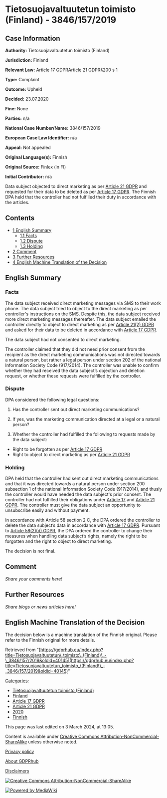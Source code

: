 # Tietosuojavaltuutetun toimisto (Finland) - 3846/157/2019

## Case Information

**Authority:** Tietosuojavaltuutetun toimisto (Finland)

**Jurisdiction:** Finland

**Relevant Law:** Article 17 GDPRArticle 21 GDPR§200 s 1

**Type:** Complaint

**Outcome:** Upheld

**Decided:** 23.07.2020

**Fine:** None

**Parties:** n/a

**National Case Number/Name:** 3846/157/2019

**European Case Law Identifier:** n/a

**Appeal:** Not appealed

**Original Language(s):** Finnish

**Original Source:** Finlex (in FI)

**Initial Contributor:** n/a

Data subject objected to direct marketing as per [Article 21 GDPR](/index.php?title=Article_21_GDPR "Article 21 GDPR") and requested for their data to be deleted as per [Article 17 GDPR](/index.php?title=Article_17_GDPR "Article 17 GDPR"). The Finnish DPA held that the controller had not fulfilled their duty in accordance with the articles.

## Contents

*   [1 English Summary](#English_Summary)
    *   [1.1 Facts](#Facts)
    *   [1.2 Dispute](#Dispute)
    *   [1.3 Holding](#Holding)
*   [2 Comment](#Comment)
*   [3 Further Resources](#Further_Resources)
*   [4 English Machine Translation of the Decision](#English_Machine_Translation_of_the_Decision)

## English Summary

### Facts

The data subject received direct marketing messages via SMS to their work phone. The data subject tried to object to the direct marketing as per controller's instructions on the SMS. Despite this, the data subject received more direct marketing messages thereafter. The data subject emailed the controller directly to object to direct marketing as per [Article 21(2) GDPR](/index.php?title=Article_21_GDPR#2 "Article 21 GDPR") and asked for their data to be deleted in accordance with [Article 17 GDPR](/index.php?title=Article_17_GDPR "Article 17 GDPR").

The data subject had not consented to direct marketing.

The controller claimed that they did not need prior consent from the recipient as the direct marketing communications was not directed towards a natural person, but rather a legal person under section 202 of the national Information Society Code (917/2014). The controller was unable to confirm whether they had received the data subject’s objection and deletion request, or whether these requests were fulfilled by the controller.

### Dispute

DPA considered the following legal questions:

1) Has the controller sent out direct marketing communications?

2) If yes, was the marketing communication directed at a legal or a natural person?

3) Whether the controller had fulfilled the following to requests made by the data subject:

*   Right to be forgotten as per [Article 17 GDPR](/index.php?title=Article_17_GDPR "Article 17 GDPR")
*   Right to object to direct marketing as per [Article 21 GDPR](/index.php?title=Article_21_GDPR "Article 21 GDPR")

### Holding

DPA held that the controller had sent out direct marketing communications and that it was directed towards a natural person under section 200 subsection 1 of the national Information Society Code (917/2014), and thusly the controller would have needed the data subject's prior consent. The controller had not fulfilled their obligations under [Article 17](/index.php?title=Article_17_GDPR "Article 17 GDPR") and [Article 21 GDPR](/index.php?title=Article_21_GDPR "Article 21 GDPR"). The controller must give the data subject an opportunity to unsubscribe easily and without payment.

In accordance with Article 58 section 2 C, the DPA ordered the controller to delete the data subject’s data in accordance with [Article 17 GDPR](/index.php?title=Article_17_GDPR "Article 17 GDPR"). Pursuant to [Article 58(2)(d) GDPR](/index.php?title=Article_58_GDPR#2d "Article 58 GDPR"), the DPA ordered the controller to change their measures when handling data subject’s rights, namely the right to be forgotten and the right to object to direct marketing.

The decision is not final.

## Comment

_Share your comments here!_

## Further Resources

_Share blogs or news articles here!_

## English Machine Translation of the Decision

The decision below is a machine translation of the Finnish original. Please refer to the Finnish original for more details.

Retrieved from "[https://gdprhub.eu/index.php?title=Tietosuojavaltuutetun\_toimisto\_(Finland)\_-\_3846/157/2019&oldid=40145](https://gdprhub.eu/index.php?title=Tietosuojavaltuutetun_toimisto_\(Finland\)_-_3846/157/2019&oldid=40145)"

[Categories](/index.php?title=Special:Categories "Special:Categories"):

*   [Tietosuojavaltuutetun toimisto (Finland)](/index.php?title=Category:Tietosuojavaltuutetun_toimisto_\(Finland\) "Category:Tietosuojavaltuutetun toimisto (Finland)")
*   [Finland](/index.php?title=Category:Finland "Category:Finland")
*   [Article 17 GDPR](/index.php?title=Category:Article_17_GDPR "Category:Article 17 GDPR")
*   [Article 21 GDPR](/index.php?title=Category:Article_21_GDPR "Category:Article 21 GDPR")
*   [2020](/index.php?title=Category:2020 "Category:2020")
*   [Finnish](/index.php?title=Category:Finnish "Category:Finnish")

This page was last edited on 3 March 2024, at 13:05.

Content is available under [Creative Commons Attribution-NonCommercial-ShareAlike](https://creativecommons.org/licenses/by-nc-sa/4.0/) unless otherwise noted.

[Privacy policy](/index.php?title=GDPRhub:Privacy_policy)

[About GDPRhub](/index.php?title=GDPRhub:About)

[Disclaimers](/index.php?title=GDPRhub:General_disclaimer)

[![Creative Commons Attribution-NonCommercial-ShareAlike](/resources/assets/licenses/cc-by-nc-sa.png)](https://creativecommons.org/licenses/by-nc-sa/4.0/)

[![Powered by MediaWiki](/resources/assets/poweredby_mediawiki_88x31.png)](https://www.mediawiki.org/)